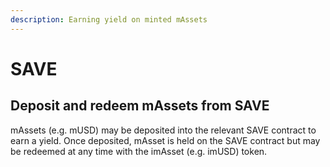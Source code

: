 ```yaml
---
description: Earning yield on minted mAssets
---
```


# SAVE

## Deposit and redeem mAssets from SAVE

mAssets \(e.g. mUSD\) may be deposited into the relevant SAVE contract to earn a yield. Once deposited, mAsset is held on the SAVE contract but may be redeemed at any time with the imAsset \(e.g. imUSD\) token. 



